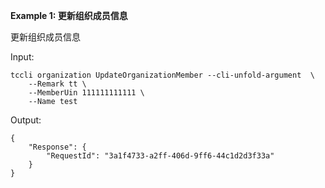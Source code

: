 **Example 1: 更新组织成员信息**

更新组织成员信息

Input: 

```
tccli organization UpdateOrganizationMember --cli-unfold-argument  \
    --Remark tt \
    --MemberUin 111111111111 \
    --Name test
```

Output: 
```
{
    "Response": {
        "RequestId": "3a1f4733-a2ff-406d-9ff6-44c1d2d3f33a"
    }
}
```

